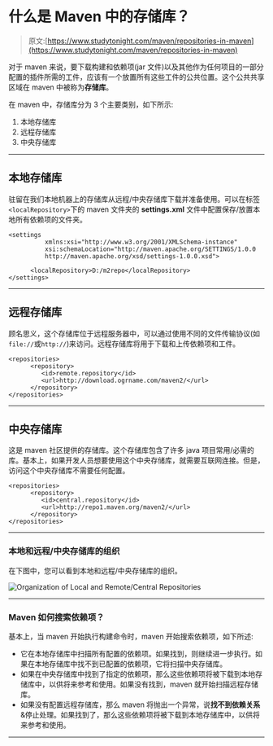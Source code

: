 # 什么是 Maven 中的存储库？

> 原文:[https://www.studytonight.com/maven/repositories-in-maven](https://www.studytonight.com/maven/repositories-in-maven)

对于 maven 来说，要下载构建和依赖项(jar 文件)以及其他作为任何项目的一部分配置的插件所需的工件，应该有一个放置所有这些工件的公共位置。这个公共共享区域在 maven 中被称为**存储库**。

在 maven 中，存储库分为 3 个主要类别，如下所示:

1.  本地存储库
2.  远程存储库
3.  中央存储库

* * *

## 本地存储库

驻留在我们本地机器上的存储库从远程/中央存储库下载并准备使用。可以在标签`<localRepository>`下的 maven 文件夹的 **settings.xml** 文件中配置保存/放置本地所有依赖项的文件夹。

```
<settings  
          xmlns:xsi="http://www.w3.org/2001/XMLSchema-instance" 
          xsi:schemaLocation="http://maven.apache.org/SETTINGS/1.0.0 
          http://maven.apache.org/xsd/settings-1.0.0.xsd">

      <localRepository>D:/m2repo</localRepository>
</settings> 
```

* * *

## 远程存储库

顾名思义，这个存储库位于远程服务器中，可以通过使用不同的文件传输协议(如`file://`或`http://`)来访问。远程存储库将用于下载和上传依赖项和工件。

```
<repositories>
      <repository>
         <id>remote.repository</id>
         <url>http://download.ogrname.com/maven2/</url>
      </repository>
</repositories> 
```

* * *

## 中央存储库

这是 maven 社区提供的存储库。这个存储库包含了许多 java 项目常用/必需的库。基本上，如果开发人员想要使用这个中央存储库，就需要互联网连接。但是，访问这个中央存储库不需要任何配置。

```
<repositories>
      <repository>
         <id>central.repository</id>
         <url>http://repo1.maven.org/maven2/</url>
      </repository>
</repositories> 
```

* * *

### 本地和远程/中央存储库的组织

在下图中，您可以看到本地和远程/中央存储库的组织。

![Organization of Local and Remote/Central Repositories](../Images/5be079d7f15fa0613e34f42612cd89ee.png)

* * *

### Maven 如何搜索依赖项？

基本上，当 maven 开始执行构建命令时，maven 开始搜索依赖项，如下所述:

*   它在本地存储库中扫描所有配置的依赖项。如果找到，则继续进一步执行。如果在本地存储库中找不到已配置的依赖项，它将扫描中央存储库。
*   如果在中央存储库中找到了指定的依赖项，那么这些依赖项将被下载到本地存储库中，以供将来参考和使用。如果没有找到，maven 就开始扫描远程存储库。
*   如果没有配置远程存储库，那么 maven 将抛出一个异常，说**找不到依赖关系** &停止处理。如果找到了，那么这些依赖项将被下载到本地存储库中，以供将来参考和使用。

* * *